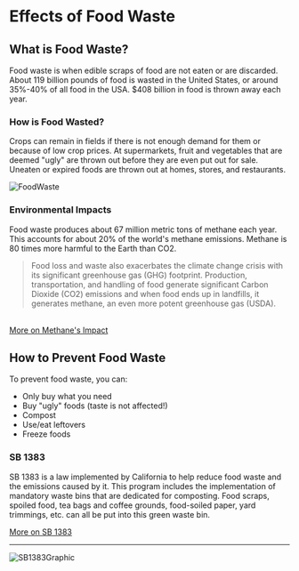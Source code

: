 <h1> Effects of Food Waste</h1>

<h2> What is Food Waste? </h2>
<p> Food waste is when edible scraps of food are not eaten or are discarded. About 119 billion pounds of food is wasted in the United States, or around 35%-40% of all food in the USA. $408 billion in food is thrown away each year. </p>

<h3> How is Food Wasted? </h3>
<p> Crops can remain in fields if there is not enough demand for them or because of low crop prices. At supermarkets, fruit and vegetables that are deemed "ugly" are thrown out before they are even put out for sale. Uneaten or expired foods are thrown out at homes, stores, and restaurants. </p>

<img src="https://static.scientificamerican.com/sciam/cache/file/8BC69D77-99DF-46CB-B029DF3BDF632453_source.jpg?w=690&h=930&6ADB0F0C-1409-4AA8-A1B85180336808F5" alt="FoodWaste">

<h3> Environmental Impacts </h3>
<p> Food waste produces about 67 million metric tons of methane each year. This accounts for about 20% of the world's methane emissions. Methane is 80 times more harmful to the Earth than CO2. </p>

> Food loss and waste also exacerbates the climate change crisis with its significant greenhouse gas (GHG) footprint. Production, transportation, and handling of food generate significant Carbon Dioxide (CO2) emissions and when food ends up in landfills, it generates methane, an even more potent greenhouse gas (USDA).
<br>
<a href='https://www.iea.org/reports/global-methane-tracker-2022/methane-and-climate-change'> More on Methane's Impact</a>




<h2> How to Prevent Food Waste </h2>
<p> To prevent food waste, you can:</p>
<ul>
<li>Only buy what you need</li>
  <li>Buy "ugly" foods (taste is not affected!)</li>
 <li>Compost</li>
  <li>Use/eat leftovers</li>
 <li>Freeze foods</li>
</ul>

<h3> SB 1383 </h3>
<p> SB 1383 is a law implemented by California to help reduce food waste and the emissions caused by it. This program includes the implementation of mandatory waste bins that are dedicated for composting. Food scraps, spoiled food, tea bags and coffee grounds, food-soiled paper, yard trimmings, etc. can all be put into this green waste bin. </p>
<a href='https://calrecycle.ca.gov/organics/slcp/education/'> More on SB 1383 </a>

---
<img src="https://www.smcsustainability.org/wp-content/uploads/SB-1383-what-goes-in-the-green-bin.jpg" alt="SB1383Graphic">

